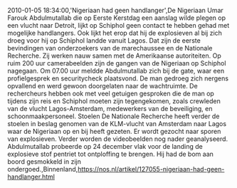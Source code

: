 2010-01-05 18:34:00,'Nigeriaan had geen handlanger',De Nigeriaan Umar Farouk Abdulmutallab die op Eerste Kerstdag een aanslag wilde plegen op een vlucht naar Detroit, lijkt op Schiphol geen contact te hebben gehad met mogelijke handlangers. Ook lijkt het erop dat hij de explosieven al bij zich droeg voor hij op Schiphol landde vanuit Lagos. Dat zijn de eerste bevindingen van onderzoekers van de marechaussee en de Nationale Recherche. Zij werken nauw samen met de Amerikaanse autoriteiten. Op ruim 200 uur camerabeelden zijn de gangen van de Nigeriaan op Schiphol nagegaan. Om 07.00 uur meldde Abdulmutallab zich bij de gate, waar een profielgesprek en securitycheck plaatsvond. De man gedroeg zich nergens opvallend en werd gewoon doorgelaten naar de wachtruimte. De rechercheurs hebben ook met veel getuigen gesproken die de man op tijdens zijn reis en Schiphol moeten zijn tegengekomen, zoals crewleden van de vlucht Lagos-Amsterdam, medewerkers van de beveiliging, en schoonmaakpersoneel. Stoelen De Nationale Recherche heeft verder de stoelen in beslag genomen van de KLM-vlucht van Amsterdam naar Lagos waar de Nigeriaan op en bij heeft gezeten. Er wordt gezocht naar sporen van explosieven. Verder worden de videobeelden nog nader geanalyseerd. Abdulmutallab probeerde op 24 december vlak voor de landing de explosieve stof pentriet tot ontploffing te brengen. Hij had de bom aan boord gesmokkeld in zijn ondergoed.,Binnenland,https://nos.nl/artikel/127055-nigeriaan-had-geen-handlanger.html